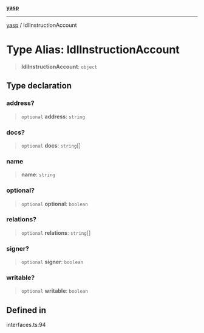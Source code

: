 [**yasp**](../README.md)

***

[yasp](../README.md) / IdlInstructionAccount

# Type Alias: IdlInstructionAccount

> **IdlInstructionAccount**: `object`

## Type declaration

### address?

> `optional` **address**: `string`

### docs?

> `optional` **docs**: `string`[]

### name

> **name**: `string`

### optional?

> `optional` **optional**: `boolean`

### relations?

> `optional` **relations**: `string`[]

### signer?

> `optional` **signer**: `boolean`

### writable?

> `optional` **writable**: `boolean`

## Defined in

interfaces.ts:94

